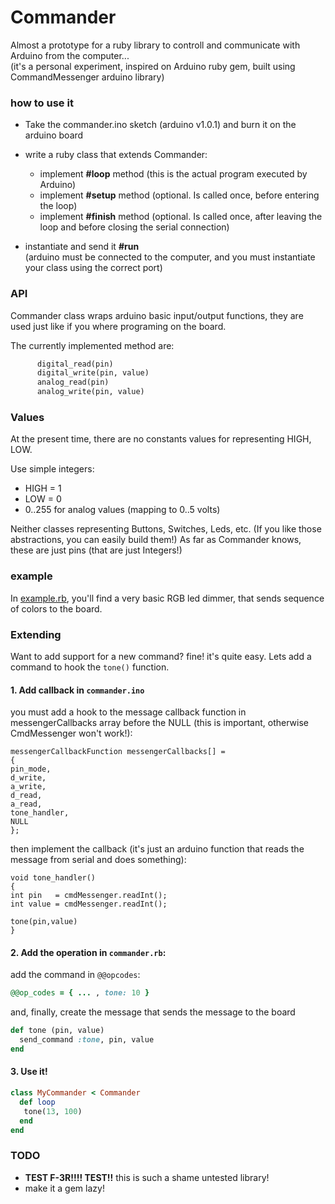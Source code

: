Commander
=========
Almost a prototype for a ruby library to controll and communicate with Arduino from the computer...  
(it's a personal experiment, inspired on Arduino ruby gem, built using CommandMessenger arduino library)  


### how to use it ###

* Take the commander.ino sketch (arduino v1.0.1) and burn it on the arduino board  
 
* write a ruby class that extends Commander:
  * implement **#loop** method (this is the actual program executed by Arduino)
  * implement **#setup** method (optional. Is called once, before entering the loop)
  * implement **#finish** method (optional. Is called once, after leaving the loop and before closing the serial connection)  
  
  
* instantiate and send it **#run**  
  (arduino must be connected to the computer, and you must instantiate your class using the correct port)


### API ###

  Commander class wraps arduino basic input/output functions, 
  they are used just like if you where programing on the board.
 

The currently implemented method are:


```ruby
      digital_read(pin)
      digital_write(pin, value)
      analog_read(pin)
      analog_write(pin, value)
```

### Values ###

  At the present time, there are no constants values for representing HIGH, LOW.
  
  Use simple integers:

  * HIGH = 1
  * LOW = 0
  * 0..255 for analog values (mapping to 0..5 volts)

  Neither classes representing Buttons, Switches, Leds, etc. (If you like those abstractions, you can easily build them!)
  As far as Commander knows, these are just pins (that are just Integers!)
  
### example ###

  In [example.rb](https://github.com/F-3r/commander/blob/master/example.rb), you'll find a very basic RGB led dimmer, that sends sequence of colors to the board.


### Extending ###
  Want to add support for a new command? fine! it's quite easy.
  Lets add a command to hook the ```tone()``` function.
  
  #### 1. Add callback in ```commander.ino```
  you must add a hook to the message callback function 
  in messengerCallbacks array before the NULL (this is important, otherwise CmdMessenger won't work!):
  
  ```arduino
messengerCallbackFunction messengerCallbacks[] = 
{
  pin_mode,
  d_write,
  a_write,
  d_read,
  a_read,
  tone_handler,
  NULL
};
  ```
  
  then implement the callback (it's just an arduino function that reads the message from serial and does something):
  
  ```arduino
void tone_handler()
{
  int pin   = cmdMessenger.readInt();
  int value = cmdMessenger.readInt();
  
  tone(pin,value)
}
  ```
  
  #### 2. Add the operation in ```commander.rb```:
  
  add the command in ```@@opcodes```:
  
  ```ruby
  @@op_codes = { ... , tone: 10 }
  ```
  
  and, finally, create the message that sends the message to the board
  
  ```ruby
  def tone (pin, value)
    send_command :tone, pin, value
  end
  ```
  
  #### 3. Use it!
  
  ```ruby
  class MyCommander < Commander
    def loop
     tone(13, 100)
    end
  end
  ```
  
### TODO  
 * **TEST F-3R!!!! TEST!!** this is such a shame untested library!
 *  make it a gem lazy!
